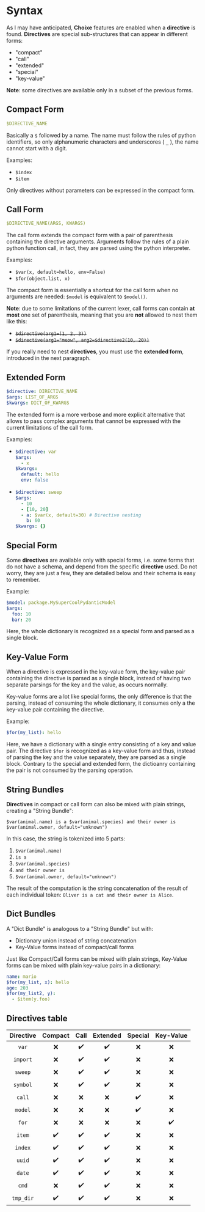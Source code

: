 # Syntax

As I may have anticipated, **Choixe** features are enabled when a **directive** is found. **Directives** are special sub-structures that can appear in different forms:
- "compact"
- "call"
- "extended"
- "special"
- "key-value"

**Note**: some directives are available only in a subset of the previous forms.

## Compact Form

```yaml
$DIRECTIVE_NAME
``` 

Basically a `$` followed by a name. The name must follow the rules of python identifiers, so only alphanumeric characters and underscores ( `_` ), the name cannot start with a digit.

Examples:
-  `$index`
-  `$item`

Only directives without parameters can be expressed in the compact form.

## Call Form

```yaml
$DIRECTIVE_NAME(ARGS, KWARGS)
```

The call form extends the compact form with a pair of parenthesis containing the directive arguments. Arguments follow the rules of a plain python function call, in fact, they are parsed using the python interpreter.

Examples:
- `$var(x, default=hello, env=False)`
- `$for(object.list, x)`

The compact form is essentially a shortcut for the call form when no arguments are needed: `$model` is equivalent to `$model()`.

**Note**: due to some limitations of the current lexer, call forms can contain **at most** one set of parenthesis, meaning that you are **not** allowed to nest them like this:

- ~~`$directive(arg1=(1, 2, 3))`~~
- ~~`$directive(arg1="meow", arg2=$directive2(10, 20))`~~

If you really need to nest **directives**, you must use the **extended form**, introduced in the next paragraph.

## Extended Form

```yaml
$directive: DIRECTIVE_NAME
$args: LIST_OF_ARGS
$kwargs: DICT_OF_KWARGS
```

The extended form is a more verbose and more explicit alternative that allows to pass complex arguments that cannot be expressed with the current limitations of the call form. 

Examples:
- ```yaml
  $directive: var
  $args:
    - x
  $kwargs:
    default: hello
    env: false
  ```
- ```yaml
  $directive: sweep
  $args:
    - 10
    - [10, 20]
    - a: $var(x, default=30) # Directive nesting
      b: 60
  $kwargs: {}
  ```

## Special Form

Some **directives** are available only with special forms, i.e. some forms that do not have a schema, and depend from the specific **directive** used. Do not worry, they are just a few, they are detailed below and their schema is easy to remember.

Example:
```yaml
$model: package.MySuperCoolPydanticModel
$args: 
  foo: 10
  bar: 20
```

Here, the whole dictionary is recognized as a special form and parsed as a single block.

## Key-Value Form

When a directive is expressed in the key-value form, the key-value pair containing the directive is parsed as a single block, instead of having two separate parsings for the key and the value, as occurs normally.

Key-value forms are a lot like special forms, the only difference is that the parsing, instead of consuming the whole dictionary, it consumes only a the key-value pair containing the directive.

Example:
```yaml
$for(my_list): hello
```

Here, we have a dictionary with a single entry consisting of a key and value pair. The directive `$for` is recognized as a key-value form and thus, instead of parsing the key and the value separately, they are parsed as a single block. Contrary to the special and extended form, the dictioanry containing the pair is not consumed by the parsing operation. 

## String Bundles

**Directives** in compact or call form can also be mixed with plain strings, creating a "String Bundle":

`$var(animal.name) is a $var(animal.species) and their owner is $var(animal.owner, default="unknown")`

In this case, the string is tokenized into 5 parts:
1. `$var(animal.name)`
2. ` is a `
3. `$var(animal.species)`
4. ` and their owner is `
5. `$var(animal.owner, default="unknown")`

The result of the computation is the string concatenation of the result of each individual token: `Oliver is a cat and their owner is Alice`.


## Dict Bundles
A "Dict Bundle" is analogous to a "String Bundle" but with:
- Dictionary union instead of string concatenation
- Key-Value forms instead of compact/call forms
  
Just like Compact/Call forms can be mixed with plain strings, Key-Value forms can be mixed with plain key-value pairs in a dictionary:

```yaml
name: mario
$for(my_list, x): hello
age: 203
$for(my_list2, y): 
  - $item(y.foo)
```

## Directives table

| Directive | Compact | Call  | Extended | Special | Key-Value |
| :-------: | :-----: | :---: | :------: | :-----: | :-------: |
|   `var`   |    ❌    |   ✔️   |    ✔️     |    ❌    |     ❌     |
| `import`  |    ❌    |   ✔️   |    ✔️     |    ❌    |     ❌     |
|  `sweep`  |    ❌    |   ✔️   |    ✔️     |    ❌    |     ❌     |
| `symbol`  |    ❌    |   ✔️   |    ✔️     |    ❌    |     ❌     |
|  `call`   |    ❌    |   ❌   |    ❌     |    ✔️    |     ❌     |
|  `model`  |    ❌    |   ❌   |    ❌     |    ✔️    |     ❌     |
|   `for`   |    ❌    |   ❌   |    ❌     |    ❌    |     ✔️     |
|  `item`   |    ✔️    |   ✔️   |    ✔️     |    ❌    |     ❌     |
|  `index`  |    ✔️    |   ✔️   |    ✔️     |    ❌    |     ❌     |
|  `uuid`   |    ✔️    |   ✔️   |    ✔️     |    ❌    |     ❌     |
|  `date`   |    ✔️    |   ✔️   |    ✔️     |    ❌    |     ❌     |
|   `cmd`   |    ❌    |   ✔️   |    ✔️     |    ❌    |     ❌     |
| `tmp_dir` |    ✔️    |   ✔️   |    ✔️     |    ❌    |     ❌     |